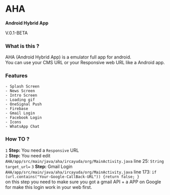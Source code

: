 # AHA
<strong>Android Hybrid App</strong>
<p>V.0.1-BETA</p>

### What is this ?
AHA (Android Hybrid App) is a emulator full app for android.<br/>
You can use your CMS URL or your Responsive web URL like a Android app.

### Features
	- Splash Screen
	- News Screen
	- Intro Screen
	- Loading gif
	- OneSignal Push
	- Firebase
	- Gmail Login
	- Facebook Login
	- Icons
	- WhatsApp Chat
	
	
### How TO ?
`1` <b>Step:</b> You need a `Responsive` URL <br/>
`2` <b>Step:</b> You need edit `AHA/app/src/main/java/aha/ircayuda/org/MainActivity.java` line 25: `String target_url=`
`3` <b>Step:</b> Gmail Login `AHA/app/src/main/java/aha/ircayuda/org/MainActivity.java` line 173: `if (url.contains("Your-Google-CallBack-URL")) {return false; }`<br/>
on this step you need to make sure you got a gmail API + a APP on Google for make this login work in your web first.